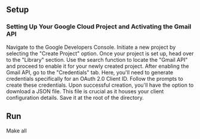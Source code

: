 ## Setup
### Setting Up Your Google Cloud Project and Activating the Gmail API
Navigate to the Google Developers Console.
Initiate a new project by selecting the "Create Project" option.
Once your project is set up, head over to the "Library" section. Use the search function to locate the "Gmail API" and proceed to enable it for your newly created project.
After enabling the Gmail API, go to the "Credentials" tab. Here, you'll need to generate credentials specifically for an OAuth 2.0 Client ID. Follow the prompts to create these credentials.
Upon successful creation, you'll have the option to download a JSON file. This file is crucial as it houses your client configuration details. Save it at the root of the directory.

## Run
Make all
